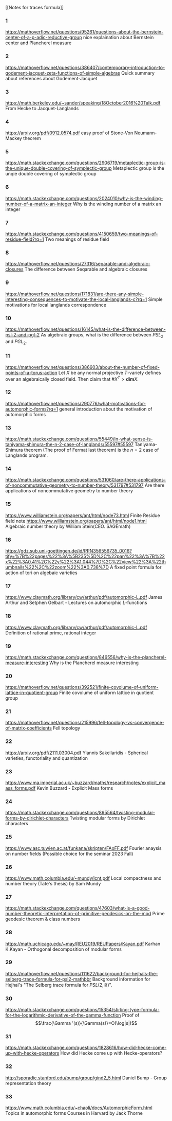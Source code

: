 [[Notes for traces formula]]


### 1
https://mathoverflow.net/questions/95261/questions-about-the-bernstein-center-of-a-p-adic-reductive-group
nice explaination about Bernstein center and Plancherel measure
### 2
https://mathoverflow.net/questions/386407/contemporary-introduction-to-godement-jacquet-zeta-functions-of-simple-algebras
Quick summary about references about Godement-Jacquet
### 3
https://math.berkeley.edu/~sander/speaking/18October2016%20Talk.pdf
From Hecke to Jacquet-Langlands
### 4 
https://arxiv.org/pdf/0912.0574.pdf
easy proof of Stone-Von Neumann-Mackey theorem
### 5 
https://math.stackexchange.com/questions/2906719/metaplectic-group-is-the-unique-double-covering-of-symplectic-group
Metaplectic group is the unqie double covering of symplectic group
### 6
https://math.stackexchange.com/questions/2024010/why-is-the-winding-number-of-a-matrix-an-integer
Why is the winding number of a matrix an integer
### 7
https://math.stackexchange.com/questions/4150659/two-meanings-of-residue-field?rq=1
Two meanings of residue field
### 8
https://mathoverflow.net/questions/27316/separable-and-algebraic-closures
The difference between Seqarable and algebraic closures
### 9
https://mathoverflow.net/questions/171831/are-there-any-simple-interesting-consequences-to-motivate-the-local-langlands-c?rq=1
Simple motivations for local langlands correspondence
### 10
https://mathoverflow.net/questions/16145/what-is-the-difference-between-psl-2-and-pgl-2
As algebraic groups, what is the difference between $PSL_{2}$ and $PGL_{2}$.
### 11
https://mathoverflow.net/questions/386603/about-the-number-of-fixed-points-of-a-torus-action
Let $X$ be any normal projective $T$-variety defines over an algebraically closed field. Then claim that $\# X^{T}>\textbf{dim} X$.
### 12 
https://mathoverflow.net/questions/290776/what-motivations-for-automorphic-forms?rq=1
general introduction about the motivation of automorphic forms
### 13
https://math.stackexchange.com/questions/55449/in-what-sense-is-taniyama-shimura-the-n-2-case-of-langlands/55597#55597
Taniyama-Shimura theorem (The proof of Fermat last theorem) is the $n=2$ case of Langlands program.
### 14
https://math.stackexchange.com/questions/531060/are-there-applications-of-noncommutative-geometry-to-number-theory/531797#531797
Are there applications of noncommutative geometry to number theory
### 15
https://www.williamstein.org/papers/ant/html/node73.html
Finite Residue field note
https://www.williamstein.org/papers/ant/html/node1.html
Algebraic number theory by William Stein(CEO. SAGEmath)
### 16
https://gdz.sub.uni-goettingen.de/id/PPN356556735_0016?tify=%7B%22pages%22%3A%5B235%5D%2C%22pan%22%3A%7B%22x%22%3A0.41%2C%22y%22%3A1.044%7D%2C%22view%22%3A%22thumbnails%22%2C%22zoom%22%3A0.738%7D
A fixed point formula for action of tori on algebaic varieties
### 17
https://www.claymath.org/library/cw/arthur/pdf/automorphic-L.pdf
James Arthur and Setphen Gelbart - Lectures on automorphic $L$-functions
### 18
https://www.claymath.org/library/cw/arthur/pdf/automorphic-L.pdf
Definition of rational prime, rational integer
### 19
https://math.stackexchange.com/questions/846556/why-is-the-plancherel-measure-interesting
Why is the Plancherel measure interesting
### 20
https://mathoverflow.net/questions/392521/finite-covolume-of-uniform-lattice-in-quotient-group
Finite covolume of uniform lattice in quotient group
### 21 
https://mathoverflow.net/questions/215996/fell-topology-vs-convergence-of-matrix-coefficients
Fell topology 
### 22
https://arxiv.org/pdf/2111.03004.pdf
Yiannis Sakellaridis - Spherical varieties, functoriality and quantization
### 23
https://www.ma.imperial.ac.uk/~buzzard/maths/research/notes/explicit_maass_forms.pdf
Kevin Buzzard - Explicit Mass forms
### 24
https://math.stackexchange.com/questions/895564/twisting-modular-forms-by-dirichlet-characters
Twisting modular forms by Dirichlet characters
### 25
https://www.asc.tuwien.ac.at/funkana/skripten/FAoFF.pdf
Fourier anaysis on number fields (Possible choice for the seminar 2023 Fall)
### 26
https://www.math.columbia.edu/~mundy/lcnt.pdf
Local compactness and number theory (Tate's thesis) by Sam Mundy 
### 27
https://math.stackexchange.com/questions/47603/what-is-a-good-number-theoretic-interpretation-of-primitive-geodesics-on-the-mod
Prime geodesic theorem & class numbers
### 28
https://math.uchicago.edu/~may/REU2019/REUPapers/Kayan.pdf
Karhan K.Kayan - Orthogonal decomposition of modular forms
### 29
https://mathoverflow.net/questions/111622/background-for-hejhals-the-selberg-trace-formula-for-psl2-mathbbr
Background information for Hejhal's "The Selberg trace formula for $PSL(2,\mathbb{R})$".
### 30
https://math.stackexchange.com/questions/15354/stirling-type-formula-for-the-logarithmic-derivative-of-the-gamma-function
Proof of $$\frac{\Gamma '(s)}{\Gamma(s)}=O(\log|s|)$$ 
### 31
https://math.stackexchange.com/questions/1828616/how-did-hecke-come-up-with-hecke-operators
How did Hecke come up with Hecke-operators?
### 32
http://sporadic.stanford.edu/bump/group/gind2_5.html
Daniel Bump - Group representation theory
### 33
https://www.math.columbia.edu/~chaoli/docs/AutomorphicForm.html
Topics in automorphic forms
	Courses in Harvard by Jack Thorne



